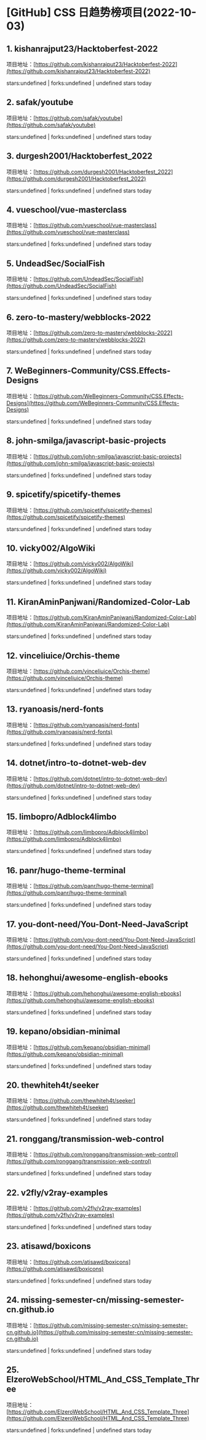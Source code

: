 # [GitHub] CSS 日趋势榜项目(2022-10-03)

## 1. kishanrajput23/Hacktoberfest-2022 

项目地址：[https://github.com/kishanrajput23/Hacktoberfest-2022](https://github.com/kishanrajput23/Hacktoberfest-2022)

stars:undefined | forks:undefined | undefined stars today 



## 2. safak/youtube 

项目地址：[https://github.com/safak/youtube](https://github.com/safak/youtube)

stars:undefined | forks:undefined | undefined stars today 



## 3. durgesh2001/Hacktoberfest_2022 

项目地址：[https://github.com/durgesh2001/Hacktoberfest_2022](https://github.com/durgesh2001/Hacktoberfest_2022)

stars:undefined | forks:undefined | undefined stars today 



## 4. vueschool/vue-masterclass 

项目地址：[https://github.com/vueschool/vue-masterclass](https://github.com/vueschool/vue-masterclass)

stars:undefined | forks:undefined | undefined stars today 



## 5. UndeadSec/SocialFish 

项目地址：[https://github.com/UndeadSec/SocialFish](https://github.com/UndeadSec/SocialFish)

stars:undefined | forks:undefined | undefined stars today 



## 6. zero-to-mastery/webblocks-2022 

项目地址：[https://github.com/zero-to-mastery/webblocks-2022](https://github.com/zero-to-mastery/webblocks-2022)

stars:undefined | forks:undefined | undefined stars today 



## 7. WeBeginners-Community/CSS.Effects-Designs 

项目地址：[https://github.com/WeBeginners-Community/CSS.Effects-Designs](https://github.com/WeBeginners-Community/CSS.Effects-Designs)

stars:undefined | forks:undefined | undefined stars today 



## 8. john-smilga/javascript-basic-projects 

项目地址：[https://github.com/john-smilga/javascript-basic-projects](https://github.com/john-smilga/javascript-basic-projects)

stars:undefined | forks:undefined | undefined stars today 



## 9. spicetify/spicetify-themes 

项目地址：[https://github.com/spicetify/spicetify-themes](https://github.com/spicetify/spicetify-themes)

stars:undefined | forks:undefined | undefined stars today 



## 10. vicky002/AlgoWiki 

项目地址：[https://github.com/vicky002/AlgoWiki](https://github.com/vicky002/AlgoWiki)

stars:undefined | forks:undefined | undefined stars today 



## 11. KiranAminPanjwani/Randomized-Color-Lab 

项目地址：[https://github.com/KiranAminPanjwani/Randomized-Color-Lab](https://github.com/KiranAminPanjwani/Randomized-Color-Lab)

stars:undefined | forks:undefined | undefined stars today 



## 12. vinceliuice/Orchis-theme 

项目地址：[https://github.com/vinceliuice/Orchis-theme](https://github.com/vinceliuice/Orchis-theme)

stars:undefined | forks:undefined | undefined stars today 



## 13. ryanoasis/nerd-fonts 

项目地址：[https://github.com/ryanoasis/nerd-fonts](https://github.com/ryanoasis/nerd-fonts)

stars:undefined | forks:undefined | undefined stars today 



## 14. dotnet/intro-to-dotnet-web-dev 

项目地址：[https://github.com/dotnet/intro-to-dotnet-web-dev](https://github.com/dotnet/intro-to-dotnet-web-dev)

stars:undefined | forks:undefined | undefined stars today 



## 15. limbopro/Adblock4limbo 

项目地址：[https://github.com/limbopro/Adblock4limbo](https://github.com/limbopro/Adblock4limbo)

stars:undefined | forks:undefined | undefined stars today 



## 16. panr/hugo-theme-terminal 

项目地址：[https://github.com/panr/hugo-theme-terminal](https://github.com/panr/hugo-theme-terminal)

stars:undefined | forks:undefined | undefined stars today 



## 17. you-dont-need/You-Dont-Need-JavaScript 

项目地址：[https://github.com/you-dont-need/You-Dont-Need-JavaScript](https://github.com/you-dont-need/You-Dont-Need-JavaScript)

stars:undefined | forks:undefined | undefined stars today 



## 18. hehonghui/awesome-english-ebooks 

项目地址：[https://github.com/hehonghui/awesome-english-ebooks](https://github.com/hehonghui/awesome-english-ebooks)

stars:undefined | forks:undefined | undefined stars today 



## 19. kepano/obsidian-minimal 

项目地址：[https://github.com/kepano/obsidian-minimal](https://github.com/kepano/obsidian-minimal)

stars:undefined | forks:undefined | undefined stars today 



## 20. thewhiteh4t/seeker 

项目地址：[https://github.com/thewhiteh4t/seeker](https://github.com/thewhiteh4t/seeker)

stars:undefined | forks:undefined | undefined stars today 



## 21. ronggang/transmission-web-control 

项目地址：[https://github.com/ronggang/transmission-web-control](https://github.com/ronggang/transmission-web-control)

stars:undefined | forks:undefined | undefined stars today 



## 22. v2fly/v2ray-examples 

项目地址：[https://github.com/v2fly/v2ray-examples](https://github.com/v2fly/v2ray-examples)

stars:undefined | forks:undefined | undefined stars today 



## 23. atisawd/boxicons 

项目地址：[https://github.com/atisawd/boxicons](https://github.com/atisawd/boxicons)

stars:undefined | forks:undefined | undefined stars today 



## 24. missing-semester-cn/missing-semester-cn.github.io 

项目地址：[https://github.com/missing-semester-cn/missing-semester-cn.github.io](https://github.com/missing-semester-cn/missing-semester-cn.github.io)

stars:undefined | forks:undefined | undefined stars today 



## 25. ElzeroWebSchool/HTML_And_CSS_Template_Three 

项目地址：[https://github.com/ElzeroWebSchool/HTML_And_CSS_Template_Three](https://github.com/ElzeroWebSchool/HTML_And_CSS_Template_Three)

stars:undefined | forks:undefined | undefined stars today 



